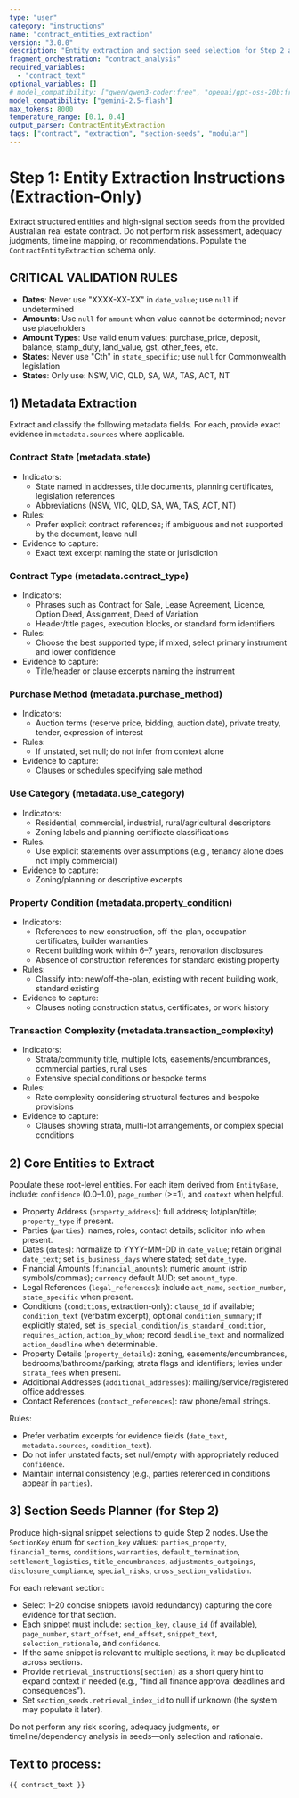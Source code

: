 ```yaml
---
type: "user"
category: "instructions"
name: "contract_entities_extraction"
version: "3.0.0"
description: "Entity extraction and section seed selection for Step 2 analysis"
fragment_orchestration: "contract_analysis"
required_variables:
  - "contract_text"
optional_variables: []
# model_compatibility: ["qwen/qwen3-coder:free", "openai/gpt-oss-20b:free", "google/gemini-2.5-flash"]
model_compatibility: ["gemini-2.5-flash"]
max_tokens: 8000
temperature_range: [0.1, 0.4]
output_parser: ContractEntityExtraction
tags: ["contract", "extraction", "section-seeds", "modular"]
---
```


# Step 1: Entity Extraction Instructions (Extraction-Only)

Extract structured entities and high-signal section seeds from the provided Australian real estate contract. Do not perform risk assessment, adequacy judgments, timeline mapping, or recommendations. Populate the `ContractEntityExtraction` schema only.

## CRITICAL VALIDATION RULES

- **Dates**: Never use "XXXX-XX-XX" in `date_value`; use `null` if undetermined
- **Amounts**: Use `null` for `amount` when value cannot be determined; never use placeholders
- **Amount Types**: Use valid enum values: purchase_price, deposit, balance, stamp_duty, land_value, gst, other_fees, etc.
- **States**: Never use "Cth" in `state_specific`; use `null` for Commonwealth legislation
- **States**: Only use: NSW, VIC, QLD, SA, WA, TAS, ACT, NT

## 1) Metadata Extraction

Extract and classify the following metadata fields. For each, provide exact evidence in `metadata.sources` where applicable.

### Contract State (metadata.state)
- Indicators:
  - State named in addresses, title documents, planning certificates, legislation references
  - Abbreviations (NSW, VIC, QLD, SA, WA, TAS, ACT, NT)
- Rules:
  - Prefer explicit contract references; if ambiguous and not supported by the document, leave null
- Evidence to capture:
  - Exact text excerpt naming the state or jurisdiction

### Contract Type (metadata.contract_type)
- Indicators:
  - Phrases such as Contract for Sale, Lease Agreement, Licence, Option Deed, Assignment, Deed of Variation
  - Header/title pages, execution blocks, or standard form identifiers
- Rules:
  - Choose the best supported type; if mixed, select primary instrument and lower confidence
- Evidence to capture:
  - Title/header or clause excerpts naming the instrument

### Purchase Method (metadata.purchase_method)
- Indicators:
  - Auction terms (reserve price, bidding, auction date), private treaty, tender, expression of interest
- Rules:
  - If unstated, set null; do not infer from context alone
- Evidence to capture:
  - Clauses or schedules specifying sale method

### Use Category (metadata.use_category)
- Indicators:
  - Residential, commercial, industrial, rural/agricultural descriptors
  - Zoning labels and planning certificate classifications
- Rules:
  - Use explicit statements over assumptions (e.g., tenancy alone does not imply commercial)
- Evidence to capture:
  - Zoning/planning or descriptive excerpts

### Property Condition (metadata.property_condition)
- Indicators:
  - References to new construction, off-the-plan, occupation certificates, builder warranties
  - Recent building work within 6–7 years, renovation disclosures
  - Absence of construction references for standard existing property
- Rules:
  - Classify into: new/off-the-plan, existing with recent building work, standard existing
- Evidence to capture:
  - Clauses noting construction status, certificates, or work history

### Transaction Complexity (metadata.transaction_complexity)
- Indicators:
  - Strata/community title, multiple lots, easements/encumbrances, commercial parties, rural uses
  - Extensive special conditions or bespoke terms
- Rules:
  - Rate complexity considering structural features and bespoke provisions
- Evidence to capture:
  - Clauses showing strata, multi-lot arrangements, or complex special conditions

## 2) Core Entities to Extract

Populate these root-level entities. For each item derived from `EntityBase`, include: `confidence` (0.0–1.0), `page_number` (>=1), and `context` when helpful.

- Property Address (`property_address`): full address; lot/plan/title; `property_type` if present.
- Parties (`parties`): names, roles, contact details; solicitor info when present.
- Dates (`dates`): normalize to YYYY-MM-DD in `date_value`; retain original `date_text`; set `is_business_days` where stated; set `date_type`.
- Financial Amounts (`financial_amounts`): numeric `amount` (strip symbols/commas); `currency` default AUD; set `amount_type`.
- Legal References (`legal_references`): include `act_name`, `section_number`, `state_specific` when present.
- Conditions (`conditions`, extraction-only): `clause_id` if available; `condition_text` (verbatim excerpt), optional `condition_summary`; if explicitly stated, set `is_special_condition`/`is_standard_condition`, `requires_action`, `action_by_whom`; record `deadline_text` and normalized `action_deadline` when determinable.
- Property Details (`property_details`): zoning, easements/encumbrances, bedrooms/bathrooms/parking; strata flags and identifiers; levies under `strata_fees` when present.
- Additional Addresses (`additional_addresses`): mailing/service/registered office addresses.
- Contact References (`contact_references`): raw phone/email strings.

Rules:
- Prefer verbatim excerpts for evidence fields (`date_text`, `metadata.sources`, `condition_text`).
- Do not infer unstated facts; set null/empty with appropriately reduced `confidence`.
- Maintain internal consistency (e.g., parties referenced in conditions appear in `parties`).

## 3) Section Seeds Planner (for Step 2)

Produce high-signal snippet selections to guide Step 2 nodes. Use the `SectionKey` enum for `section_key` values: `parties_property`, `financial_terms`, `conditions`, `warranties`, `default_termination`, `settlement_logistics`, `title_encumbrances`, `adjustments_outgoings`, `disclosure_compliance`, `special_risks`, `cross_section_validation`.

For each relevant section:
- Select 1–20 concise snippets (avoid redundancy) capturing the core evidence for that section.
- Each snippet must include: `section_key`, `clause_id` (if available), `page_number`, `start_offset`, `end_offset`, `snippet_text`, `selection_rationale`, and `confidence`.
- If the same snippet is relevant to multiple sections, it may be duplicated across sections.
- Provide `retrieval_instructions[section]` as a short query hint to expand context if needed (e.g., “find all finance approval deadlines and consequences”).
- Set `section_seeds.retrieval_index_id` to null if unknown (the system may populate it later).

Do not perform any risk scoring, adequacy judgments, or timeline/dependency analysis in seeds—only selection and rationale.

## Text to process:
```
{{ contract_text }}
```